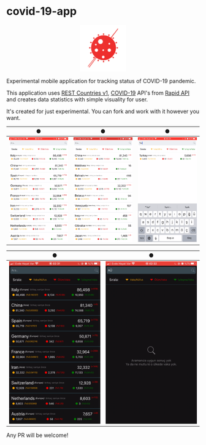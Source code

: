 # covid-19-app

<div style="text-align:center">
<kbd>
<img src="assets/lnch.png" alt="Kitten" title="A cute kitten" width="120" height="120"/>
</kbd>
</div>

Experimental mobile application for tracking status of COVID-19 pandemic.

This application uses [REST Countries v1](https://rapidapi.com/apilayernet/api/rest-countries-v1/details), [COVID-19](https://api-sports.io/documentation/covid-19) API's from [Rapid API](https://rapidapi.com) and creates data statistics with simple visuality for user.

It's created for just experimental. You can fork and work with it however you want.

|             ●              |             ●              |             ●              |
| :------------------------: | :------------------------: | :------------------------: |
| ![img-1](assets/1.PNG '1') | ![img-2](assets/2.PNG '2') | ![img-3](assets/3.PNG '3') |

|             ●              |             ●              |
| :------------------------: | :------------------------: |
| ![img-4](assets/4.PNG '4') | ![img-5](assets/5.PNG '5') |

Any PR will be welcome!
